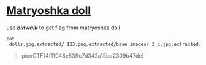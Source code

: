# [Matryoshka doll](https://play.picoctf.org/practice/challenge/129?category=4&page=1&search=)

use ***binwalk*** to get flag from matryoshka doll

```
cat  _dolls.jpg.extracted/_123.png.extracted/base_images/_3_c.jpg.extracted/base_images/_4_c.jpg.extracted/flag.txt
```
>picoCTF{4f11048e83ffc7d342a15bd2309b47de} 
